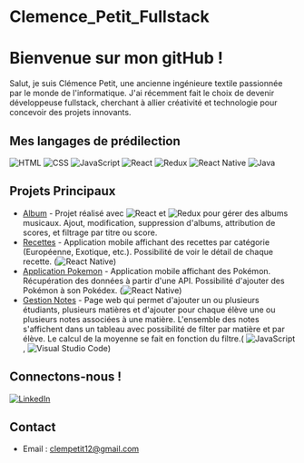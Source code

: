 # Clemence_Petit_Fullstack

# Bienvenue sur mon gitHub !
Salut, je suis Clémence Petit, une ancienne ingénieure textile passionnée par le monde de l'informatique. J'ai récemment fait le choix de devenir développeuse fullstack, cherchant à allier créativité et technologie pour concevoir des projets innovants.

## Mes langages de prédilection
![HTML](https://img.shields.io/badge/-HTML-orange?logo=html5&logoColor=white)
![CSS](https://img.shields.io/badge/-CSS-blue?logo=css3&logoColor=white)
![JavaScript](https://img.shields.io/badge/JavaScript-Developer-yellow)
![React](https://img.shields.io/badge/-React-blue?logo=react&logoColor=white)
![Redux](https://img.shields.io/badge/-Redux-purple?logo=redux&logoColor=white)
![React Native](https://img.shields.io/badge/-React_Native-green?logo=react&logoColor=white)
![Java](https://img.shields.io/badge/-Java-orange?logo=java&logoColor=white)


## Projets Principaux

- [Album](https://github.com/clempetit12/Clemence_Petit_Fullstack/tree/main/Redux/Album) - Projet réalisé avec ![React](https://img.shields.io/badge/-React-blue?logo=react&logoColor=white) et ![Redux](https://img.shields.io/badge/-Redux-purple?logo=redux&logoColor=white) pour gérer des albums musicaux. Ajout, modification, suppression d'albums, attribution de scores, et filtrage par titre ou score. 
- [Recettes](https://github.com/clempetit12/Clemence_Petit_Fullstack/tree/main/React%20Native/Recettes) - Application mobile affichant des recettes par catégorie (Européenne, Exotique, etc.). Possibilité de voir le détail de chaque recette. (![React Native](https://img.shields.io/badge/-React_Native-green?logo=react&logoColor=white))
- [Application Pokemon](https://github.com/clempetit12/Clemence_Petit_Fullstack/tree/main/React%20Native/Pokedex/my-app) - Application mobile affichant des Pokémon. Récupération des données à partir d'une API. Possibilité d'ajouter des Pokémon à son Pokédex. (![React Native](https://img.shields.io/badge/-React_Native-green?logo=react&logoColor=white))
- [Gestion Notes]() - Page web qui permet d'ajouter un ou plusieurs étudiants, plusieurs matières et d'ajouter pour chaque élève une ou plusieurs notes associées à une matière. L'ensemble des notes s'affichent dans un tableau avec possibilité de filter par matière et par élève. Le calcul de la moyenne se fait en fonction du filtre.( ![JavaScript](https://img.shields.io/badge/-JavaScript-yellow?logo=javascript&logoColor=white), ![Visual Studio Code](https://img.shields.io/badge/-Visual%20Studio%20Code-blue?logo=visual-studio-code&logoColor=white))




## Connectons-nous !

[![LinkedIn](https://img.shields.io/badge/LinkedIn-Connect-blue)](https://www.linkedin.com/in/cl%C3%A9mence-petit/)




## Contact

- Email : clempetit12@gmail.com

